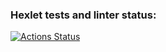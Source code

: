 ### Hexlet tests and linter status:
[![Actions Status](https://github.com/ArtemChizhevskikh/php-project-lvl1/workflows/hexlet-check/badge.svg)](https://github.com/ArtemChizhevskikh/php-project-lvl1/actions)
